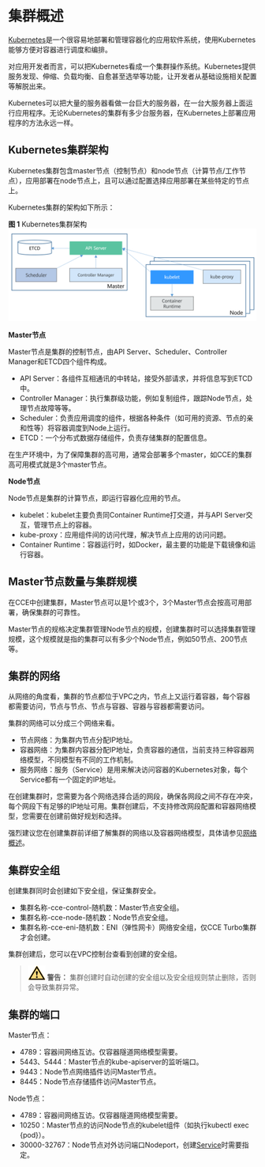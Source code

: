 # 集群概述<a name="cce_01_0002"></a>

[Kubernetes](https://kubernetes.io/)是一个很容易地部署和管理容器化的应用软件系统，使用Kubernetes能够方便对容器进行调度和编排。

对应用开发者而言，可以把Kubernetes看成一个集群操作系统。Kubernetes提供服务发现、伸缩、负载均衡、自愈甚至选举等功能，让开发者从基础设施相关配置等解脱出来。

Kubernetes可以把大量的服务器看做一台巨大的服务器，在一台大服务器上面运行应用程序。无论Kubernetes的集群有多少台服务器，在Kubernetes上部署应用程序的方法永远一样。

## Kubernetes集群架构<a name="section1865552014316"></a>

Kubernetes集群包含master节点（控制节点）和node节点（计算节点/工作节点），应用部署在node节点上，且可以通过配置选择应用部署在某些特定的节点上。

Kubernetes集群的架构如下所示：

**图 1**  Kubernetes集群架构<a name="zh-cn_topic_0249851107_fig1124035552814"></a>  
![](figures/Kubernetes集群架构.png "Kubernetes集群架构")

**Master节点**

Master节点是集群的控制节点，由API Server、Scheduler、Controller Manager和ETCD四个组件构成。

-   API Server：各组件互相通讯的中转站，接受外部请求，并将信息写到ETCD中。
-   Controller Manager：执行集群级功能，例如复制组件，跟踪Node节点，处理节点故障等等。
-   Scheduler：负责应用调度的组件，根据各种条件（如可用的资源、节点的亲和性等）将容器调度到Node上运行。
-   ETCD：一个分布式数据存储组件，负责存储集群的配置信息。

在生产环境中，为了保障集群的高可用，通常会部署多个master，如CCE的集群高可用模式就是3个master节点。

**Node节点**

Node节点是集群的计算节点，即运行容器化应用的节点。

-   kubelet：kubelet主要负责同Container Runtime打交道，并与API Server交互，管理节点上的容器。
-   kube-proxy：应用组件间的访问代理，解决节点上应用的访问问题。
-   Container Runtime：容器运行时，如Docker，最主要的功能是下载镜像和运行容器。

## Master节点数量与集群规模<a name="section12927055173912"></a>

在CCE中创建集群，Master节点可以是1个或3个，3个Master节点会按高可用部署，确保集群的可靠性。

Master节点的规格决定集群管理Node节点的规模，创建集群时可以选择集群管理规模，这个规模就是指的集群可以有多少个Node节点，例如50节点、200节点等。

## 集群的网络<a name="section151319151072"></a>

从网络的角度看，集群的节点都位于VPC之内，节点上又运行着容器，每个容器都需要访问，节点与节点、节点与容器、容器与容器都需要访问。

集群的网络可以分成三个网络来看。

-   节点网络：为集群内节点分配IP地址。
-   容器网络：为集群内容器分配IP地址，负责容器的通信，当前支持三种容器网络模型，不同模型有不同的工作机制。
-   服务网络：服务（Service）是用来解决访问容器的Kubernetes对象，每个Service都有一个固定的IP地址。

在创建集群时，您需要为各个网络选择合适的网段，确保各网段之间不存在冲突，每个网段下有足够的IP地址可用。集群创建后，不支持修改网段配置和容器网络模型，您需要在创建前做好规划和选择。

强烈建议您在创建集群前详细了解集群的网络以及容器网络模型，具体请参见[网络概述](网络概述.md)。

## 集群安全组<a name="section86671946161117"></a>

创建集群同时会创建如下安全组，保证集群安全。

-   集群名称-cce-control-随机数：Master节点安全组。
-   集群名称-cce-node-随机数：Node节点安全组。
-   集群名称-cce-eni-随机数：ENI（弹性网卡）网络安全组，仅CCE Turbo集群才会创建。

集群创建后，您可以在VPC控制台查看到创建的安全组。

>![](public_sys-resources/icon-warning.gif) **警告：** 
>集群创建时自动创建的安全组以及安全组规则禁止删除，否则会导致集群异常。

## 集群的端口<a name="section2999974413"></a>

Master节点：

-   4789：容器间网络互访。仅容器隧道网络模型需要。
-   5443、5444：Master节点的kube-apiserver的监听端口。
-   9443：Node节点网络插件访问Master节点。
-   8445：Node节点存储插件访问Master节点。

Node节点：

-   4789：容器间网络互访。仅容器隧道网络模型需要。
-   10250：Master节点的访问Node节点的kubelet组件（如执行kubectl exec \{pod\}）。
-   30000-32767：Node节点对外访问端口Nodeport，创建[Service](节点访问(NodePort).md)时需要指定。

